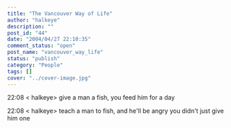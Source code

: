 ```yaml
---
title: "The Vancouver Way of Life"
author: "halkeye"
description: ""
post_id: "44"
date: "2004/04/27 22:10:35"
comment_status: "open"
post_name: "vancouver_way_life"
status: "publish"
category: "People"
tags: []
cover: "../cover-image.jpg"
---
```


22:08 &lt; halkeye&gt; give a man a fish, you feed him for a day  

22:08 &lt; halkeye&gt; teach a man to fish, and he'll be angry you didn't just give him one
